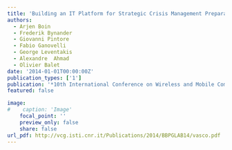 ```yaml
---
title: 'Building an IT Platform for Strategic Crisis Management Preparation'
authors:
  - Arjen Boin
  - Frederik Bynander
  - Giovanni Pintore
  - Fabio Ganovelli
  - George Leventakis
  - Alexandre  Ahmad
  - Olivier Balet
date: '2014-01-01T00:00:00Z'
publication_types: ['1']
publication: '*10th International Conference on Wireless and Mobile Computing, Networking and Communications (WiMob)*'
featured: false

image:
#    caption: 'Image'
    focal_point: ''
    preview_only: false
    share: false
url_pdf: http://vcg.isti.cnr.it/Publications/2014/BBPGLAB14/vasco.pdf
---
```

